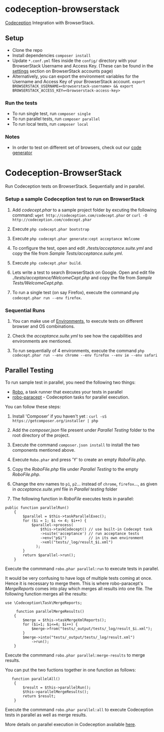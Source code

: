 # codeception-browserstack

[Codeception](http://codeception.com) Integration with BrowserStack.

## Setup

- Clone the repo
- Install dependencies `composer install`
- Update `*.conf.yml` files inside the `config/` directory with your BrowserStack Username and Access Key. (These can be found in the [settings](https://www.browserstack.com/accounts/settings) section on BrowserStack accounts page)
- Alternatively, you can export the environment variables for the Username and Access Key of your BrowserStack account. `export BROWSERSTACK_USERNAME=<browserstack-username> && export BROWSERSTACK_ACCESS_KEY=<browserstack-access-key>`

### Run the tests

- To run single test, run `composer single`
- To run parallel tests, run `composer parallel`
- To run local tests, run `composer local`

### Notes

- In order to test on different set of browsers, check out our [code generator](https://www.browserstack.com/automate/python#setting-os-and-browser)



# Codeception-BrowserStack
Run Codeception tests on BrowserStack. Sequentially and in parallel. 

### Setup a sample Codeception test to run on BrowserStack


1. Add _codecept.phar_ to a sample project folder by excuting the following command: `wget http://codeception.com/codecept.phar` or `curl -O http://codeception.com/codecept.phar`

2. Execute `php codecept.phar bootstrap`

3. Execute `php codecept.phar generate:cept acceptance Welcome`

4. To configure the test, open and edit _./tests/acceptance.suite.yml_ and copy the file from _Sample Tests/acceptance.suite.yml_.

5. Execute `php codecept.phar build`.

6. Lets write a test to search BrowserStack on Google. Open and edit file _./tests/acceptance/WelcomeCept.php_ and copy the file from _Sample Tests/WelcomeCept.php._

7. To run a single test (on say Firefox), execute the command `php codecept.phar run --env firefox`.

### Sequential Runs

1. You can make use of [Environments](http://codeception.com/docs/07-AdvancedUsage#Environments), to execute tests on different browser and OS combinations.

2. Check the _acceptance.suite.yml_ to see how the capabilities and environments are mentioned.

3. To run sequentially of 4 environments, execute the command `php codecept.phar run --env chrome --env firefox --env ie --env safari`

## Parallel Testing

To run sample test in parallel, you need the following two things: 
- [Robo](http://robo.li/), a task runner that executes your tests in parallel
- [robo-paracept](https://github.com/Codeception/robo-paracept) - Codeception tasks for parallel execution.

You can follow these steps:

1. Install 'Composer' if you haven't yet : `curl -sS https://getcomposer.org/installer | php`

2. Add the _composer.json_ file present under _Parallel Testing_ folder to the root directory of the project.

3. Execute the command `composer.json install` to install the two components mentioned above.

4. Execute `Robo.phar` and press 'Y' to create an empty _RoboFile.php_.

5. Copy the _RoboFile.php_ file under _Parallel Testing_ to the empty _RoboFile.php_. 

6. Change the env names to `p1`, `p2`... instead of `chrome`, `firefox`..., as given in _acceptance.suite.yml_ file in _Parallel testing_ folder

7. The following function in _RoboFile_ executes tests in parallel:
```
public function parallelRun()
    {
        $parallel = $this->taskParallelExec();
        for ($i = 1; $i <= 4; $i++) {            
            $parallel->process(
                $this->taskCodecept() // use built-in Codecept task
                ->suite('acceptance') // run acceptance tests
                ->env("p$i")          // in its own environment
                ->xml("tests/_log/result_$i.xml") 
              );
        }
        return $parallel->run();
    }
```

Execute the commmand `robo.phar parallel:run` to execute tests in parallel.

It would be very confusing to have logs of multiple tests coming at once. Hence it is necessary to merge them. This is where robo-paracept's _MergeReports_ comes into play which merges all results into one file. The following function merges all the results:
```
use \Codeception\Task\MergeReports;

     function parallelMergeResults()
    {
        $merge = $this->taskMergeXmlReports();
        for ($i=1; $i<=4; $i++) {
            $merge->from("tests/_output/tests/_log/result_$i.xml");
        }
        $merge->into("tests/_output/tests/_log/result.xml")
            ->run();
    }
```

Execute the commmand `robo.phar parallel:merge-results` to merge results. 

You can put the two fuctions together in one function as follows:
```
   function parallelAll()
    {
        $result = $this->parallelRun();
        $this->parallelMergeResults();
        return $result;
    }
```
Execute the commmand `robo.phar parallel:all` to execute Codeception tests in parallel as well as merge results. 

More details on parallel execution in Codeception available [here](http://codeception.com/docs/12-ParallelExecution#.VkZCm98rJ7q).


